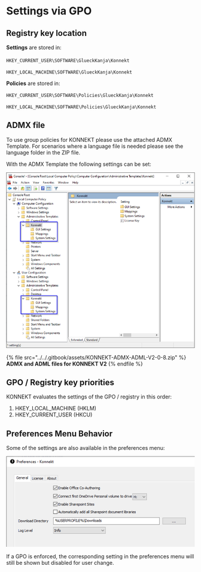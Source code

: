 # Settings via GPO

## Registry key location

**Settings** are stored in:\
\
`HKEY_CURRENT_USER\SOFTWARE\GlueckKanja\Konnekt`

`HKEY_LOCAL_MACHINE\SOFTWARE\GlueckKanja\Konnekt`

**Policies** are stored in:

`HKEY_CURRENT_USER\SOFTWARE\Policies\GlueckKanja\Konnekt`

`HKEY_LOCAL_MACHINE\SOFTWARE\Policies\GlueckKanja\Konnekt`

## ADMX file

To use group policies for KONNEKT please use the attached ADMX Template. For scenarios where a language file is needed please see the language folder in the ZIP file.

With the ADMX Template the following settings can be set:

![](<../../.gitbook/assets/image (27) (1).png>)

{% file src="../../.gitbook/assets/KONNEKT-ADMX-ADML-V2-0-8.zip" %}
**ADMX and ADML files for KONNEKT V2**
{% endfile %}

## **GPO / Registry key priorities**

KONNEKT evaluates the settings of the GPO / registry in this order:

1. HKEY\_LOCAL\_MACHINE (HKLM)
2. HKEY\_CURRENT\_USER (HKCU)

## Preferences Menu Behavior

Some of the settings are also available in the preferences menu:

![](<../../.gitbook/assets/image (15).png>)

If a GPO is enforced, the corresponding setting in the preferences menu will still be shown but disabled for user change.
